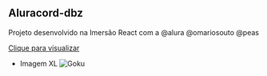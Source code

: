 ## Aluracord-dbz

Projeto desenvolvido na Imersão React com a @alura @omariosouto @peas 


<a href="https://aluracord-dbz-eight.vercel.app">Clique para visualizar</a>





- Imagem XL
![Goku](https://https://github.com/jose-luan19/aluracord-dbz/blob/master/public/img/HomePage.png)
